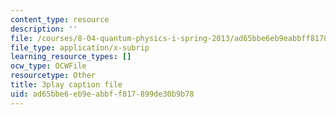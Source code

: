 ```yaml
---
content_type: resource
description: ''
file: /courses/8-04-quantum-physics-i-spring-2013/ad65bbe6eb9eabbff817899de30b9b78_TWpyhsPAK14.srt
file_type: application/x-subrip
learning_resource_types: []
ocw_type: OCWFile
resourcetype: Other
title: 3play caption file
uid: ad65bbe6-eb9e-abbf-f817-899de30b9b78
---
```

